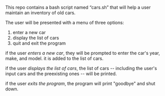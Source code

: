 This repo contains a bash script named “cars.sh” that will help a user maintain an inventory of old cars.
 
 The user will be presented with a menu of three options:
1. enter a new car
2. display the list of cars
3. quit and exit the program

if the user _enters a new car_, they will be prompted to enter the car's year, make, and model. it is added to the list of cars.

if the user _displays the list of cars_, the list of cars -- including the user's input cars and the preexisting ones -- will be printed.

if the user _exits the program_, the program will print "goodbye" and shut down.

